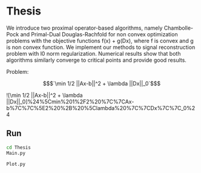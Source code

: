 # Thesis

We introduce two proximal operator-based algorithms, namely Chambolle-Pock and Primal-Dual Douglas-Rachfold for non convex optimization problems with the objective functions f(x) + g(Dx), where f is convex and g is non convex function. We implement our methods to signal reconstruction problem with l0 norm regularization. Numerical results show that both algorithms similarly converge to critical points and provide good results.

Problem: 
```math 
$`\min 1/2 ||Ax-b||^2 + \lambda ||Dx||_0`$
```
![\min 1/2 ||Ax-b||^2 + \lambda ||Dx||_0]%24%5Cmin%201%2F2%20%7C%7CAx-b%7C%7C%5E2%20%2B%20%5Clambda%20%7C%7CDx%7C%7C_0%24

## Run

```bash
cd Thesis
Main.py

Plot.py
```
